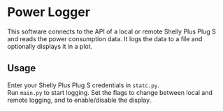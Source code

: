 # Power Logger

This software connects to the API of a local or remote Shelly Plus Plug S and reads the power consumption data. It logs
the data to a file and optionally displays it in a plot.

## Usage

Enter your Shelly Plus Plug S credentials in `statc.py`.  
Run `main.py` to start logging. Set the flags to change between local and remote logging, and to enable/disable the
display.
